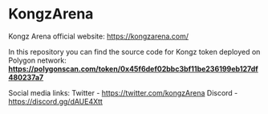 # KongzArena

Kongz Arena official website: https://kongzarena.com/

In this repository you can find the source code for Kongz token deployed on Polygon network:
**https://polygonscan.com/token/0x45f6def02bbc3bf11be236199eb127df480237a7**

Social media links:
Twitter - https://twitter.com/kongzArena
Discord - https://discord.gg/dAUE4Xtt
